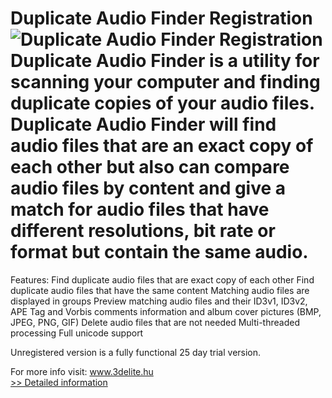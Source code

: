 # Duplicate Audio Finder Registration<br />![Duplicate Audio Finder Registration](https://mycommerce.akamaized.net/api/pimages/P300537333/BIG/300537333.PNG)<br />Duplicate Audio Finder is a utility for scanning your computer and finding duplicate copies of your audio files. Duplicate Audio Finder will find audio files that are an exact copy of each other but also can compare audio files by content and give a match for audio files that have different resolutions, bit rate or format but contain the same audio.

Features:
Find duplicate audio files that are exact copy of each other
Find duplicate audio files that have the same content
Matching audio files are displayed in groups
Preview matching audio files and their ID3v1, ID3v2, APE Tag and Vorbis comments information and album cover pictures (BMP, JPEG, PNG, GIF)
Delete audio files that are not needed
Multi-threaded processing
Full unicode support

Unregistered version is a fully functional 25 day trial version.

For more info visit: www.3delite.hu<br />[>> Detailed information](https://secure.shareit.com/shareit/product.html?productid=300537333&affiliateid=200057808)